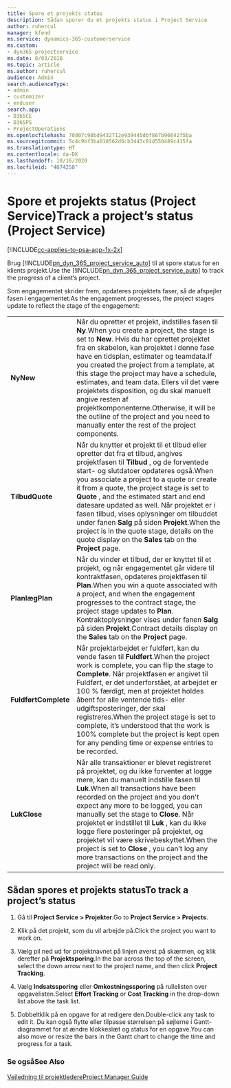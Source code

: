 ```yaml
---
title: Spore et projekts status
description: Sådan sporer du et projekts status i Project Service
author: ruhercul
manager: kfend
ms.service: dynamics-365-customerservice
ms.custom:
- dyn365-projectservice
ms.date: 8/03/2018
ms.topic: article
ms.author: ruhercul
audience: Admin
search.audienceType:
- admin
- customizer
- enduser
search.app:
- D365CE
- D365PS
- ProjectOperations
ms.openlocfilehash: 70d07c98bd9432712e939445dbf867b96642f5ba
ms.sourcegitcommit: 5c4c9bf3ba018562d6cb3443c01d550489c415fa
ms.translationtype: HT
ms.contentlocale: da-DK
ms.lasthandoff: 10/16/2020
ms.locfileid: "4074258"
---
```

# <a name="track-a-projects-status-project-service"></a><span data-ttu-id="9dc36-103">Spore et projekts status (Project Service)</span><span class="sxs-lookup"><span data-stu-id="9dc36-103">Track a project’s status (Project Service)</span></span>

[!INCLUDE[cc-applies-to-psa-app-1x-2x](../includes/cc-applies-to-psa-app-1x-2x.md)]

<span data-ttu-id="9dc36-104">Brug [!INCLUDE[pn_dyn_365_project_service_auto](../includes/pn-dyn-365-project-service-auto.md)] til at spore status for en klients projekt.</span><span class="sxs-lookup"><span data-stu-id="9dc36-104">Use the [!INCLUDE[pn_dyn_365_project_service_auto](../includes/pn-dyn-365-project-service-auto.md)] to track the progress of a client’s project.</span></span>  

<span data-ttu-id="9dc36-105">Som engagementet skrider frem, opdateres projektets faser, så de afspejler fasen i engagementet:</span><span class="sxs-lookup"><span data-stu-id="9dc36-105">As the engagement progresses, the project stages update to reflect the stage of the engagement:</span></span>  


|              |                                                                                                                                                                                                                                                                                                  |
|--------------|--------------------------------------------------------------------------------------------------------------------------------------------------------------------------------------------------------------------------------------------------------------------------------------------------|
|   <span data-ttu-id="9dc36-106">**Ny**</span><span class="sxs-lookup"><span data-stu-id="9dc36-106">**New**</span></span>    | <span data-ttu-id="9dc36-107">Når du opretter et projekt, indstilles fasen til **Ny**.</span><span class="sxs-lookup"><span data-stu-id="9dc36-107">When you create a project, the stage is set to **New**.</span></span> <span data-ttu-id="9dc36-108">Hvis du har oprettet projektet fra en skabelon, kan projektet i denne fase have en tidsplan, estimater og teamdata.</span><span class="sxs-lookup"><span data-stu-id="9dc36-108">If you created the project from a template, at this stage the project may have a schedule, estimates, and team data.</span></span> <span data-ttu-id="9dc36-109">Ellers vil det være projektets disposition, og du skal manuelt angive resten af projektkomponenterne.</span><span class="sxs-lookup"><span data-stu-id="9dc36-109">Otherwise, it will be the outline of the project and you need to manually enter the rest of the project components.</span></span> |
|  <span data-ttu-id="9dc36-110">**Tilbud**</span><span class="sxs-lookup"><span data-stu-id="9dc36-110">**Quote**</span></span>   |      <span data-ttu-id="9dc36-111">Når du knytter et projekt til et tilbud eller opretter det fra et tilbud, angives projektfasen til **Tilbud** , og de forventede start- og slutdatoer opdateres også.</span><span class="sxs-lookup"><span data-stu-id="9dc36-111">When you associate a project to a quote or create it from a quote, the project stage is set to **Quote** , and the estimated start and end datesare updated as well.</span></span> <span data-ttu-id="9dc36-112">Når projektet er i fasen tilbud, vises oplysninger om tilbuddet under fanen **Salg** på siden **Projekt**.</span><span class="sxs-lookup"><span data-stu-id="9dc36-112">When the project is in the quote stage, details on the quote display on the **Sales** tab on the **Project** page.</span></span>      |
|   <span data-ttu-id="9dc36-113">**Planlæg**</span><span class="sxs-lookup"><span data-stu-id="9dc36-113">**Plan**</span></span>   |                                     <span data-ttu-id="9dc36-114">Når du vinder et tilbud, der er knyttet til et projekt, og når engagementet går videre til kontraktfasen, opdateres projektfasen til **Plan**.</span><span class="sxs-lookup"><span data-stu-id="9dc36-114">When you win a quote associated with a project, and when the engagement progresses to the contract stage, the project stage updates to **Plan**.</span></span> <span data-ttu-id="9dc36-115">Kontraktoplysninger vises under fanen **Salg** på siden **Projekt**.</span><span class="sxs-lookup"><span data-stu-id="9dc36-115">Contract details display on the **Sales** tab on the **Project** page.</span></span>                                      |
| <span data-ttu-id="9dc36-116">**Fuldført**</span><span class="sxs-lookup"><span data-stu-id="9dc36-116">**Complete**</span></span> |                    <span data-ttu-id="9dc36-117">Når projektarbejdet er fuldført, kan du vende fasen til **Fuldført**.</span><span class="sxs-lookup"><span data-stu-id="9dc36-117">When the project work is complete, you can flip the stage to **Complete**.</span></span> <span data-ttu-id="9dc36-118">Når projektfasen er angivet til Fuldført, er det underforstået, at arbejdet er 100 % færdigt, men at projektet holdes åbent for alle ventende tids- eller udgiftsposteringer, der skal registreres.</span><span class="sxs-lookup"><span data-stu-id="9dc36-118">When the project stage is set to complete, it’s understood that the work is 100% complete but the project is kept open for any pending time or expense entries to be recorded.</span></span>                     |
|  <span data-ttu-id="9dc36-119">**Luk**</span><span class="sxs-lookup"><span data-stu-id="9dc36-119">**Close**</span></span>   |           <span data-ttu-id="9dc36-120">Når alle transaktioner er blevet registreret på projektet, og du ikke forventer at logge mere, kan du manuelt indstille fasen til **Luk**.</span><span class="sxs-lookup"><span data-stu-id="9dc36-120">When all transactions have been recorded on the project and you don't expect any more to be logged, you can manually set the stage to **Close**.</span></span> <span data-ttu-id="9dc36-121">Når projektet er indstillet til **Luk** , kan du ikke logge flere posteringer på projektet, og projektet vil være skrivebeskyttet.</span><span class="sxs-lookup"><span data-stu-id="9dc36-121">When the project is set to **Close** , you can’t log any more transactions on the project and the project will be read only.</span></span>           |

## <a name="to-track-a-projects-status"></a><span data-ttu-id="9dc36-122">Sådan spores et projekts status</span><span class="sxs-lookup"><span data-stu-id="9dc36-122">To track a project’s status</span></span>  

1.  <span data-ttu-id="9dc36-123">Gå til **Project Service > Projekter**.</span><span class="sxs-lookup"><span data-stu-id="9dc36-123">Go to **Project Service > Projects**.</span></span>  

2.  <span data-ttu-id="9dc36-124">Klik på det projekt, som du vil arbejde på.</span><span class="sxs-lookup"><span data-stu-id="9dc36-124">Click the project you want to work on.</span></span>  

3.  <span data-ttu-id="9dc36-125">Vælg pil ned ud for projektnavnet på linjen øverst på skærmen, og klik derefter på **Projektsporing**.</span><span class="sxs-lookup"><span data-stu-id="9dc36-125">In the bar across the top of the screen, select the down arrow next to the project name, and then click **Project Tracking**.</span></span>  

4.  <span data-ttu-id="9dc36-126">Vælg **Indsatssporing** eller **Omkostningssporing** på rullelisten over opgavelisten.</span><span class="sxs-lookup"><span data-stu-id="9dc36-126">Select **Effort Tracking** or **Cost Tracking** in the drop-down list above the task list.</span></span>  

5.  <span data-ttu-id="9dc36-127">Dobbeltklik på en opgave for at redigere den.</span><span class="sxs-lookup"><span data-stu-id="9dc36-127">Double-click any task to edit it.</span></span> <span data-ttu-id="9dc36-128">Du kan også flytte eller tilpasse størrelsen på søjlerne i Gantt-diagrammet for at ændre klokkeslæt og status for en opgave.</span><span class="sxs-lookup"><span data-stu-id="9dc36-128">You can also move or resize the bars in the Gantt chart to change the time and progress for a task.</span></span>  

### <a name="see-also"></a><span data-ttu-id="9dc36-129">Se også</span><span class="sxs-lookup"><span data-stu-id="9dc36-129">See Also</span></span>  
 [<span data-ttu-id="9dc36-130">Vejledning til projektledere</span><span class="sxs-lookup"><span data-stu-id="9dc36-130">Project Manager Guide</span></span>](../psa/project-manager-guide.md)
